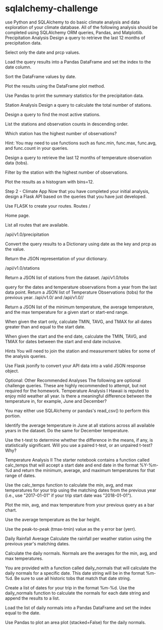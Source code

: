 # sqlalchemy-challenge
use Python and SQLAlchemy to do basic climate analysis and data exploration of your climate database. All of the following analysis should be completed using SQLAlchemy ORM queries, Pandas, and Matplotlib. 
Precipitation Analysis
Design a query to retrieve the last 12 months of precipitation data.

Select only the date and prcp values.

Load the query results into a Pandas DataFrame and set the index to the date column.

Sort the DataFrame values by date.

Plot the results using the DataFrame plot method.

Use Pandas to print the summary statistics for the precipitation data.

Station Analysis
Design a query to calculate the total number of stations.

Design a query to find the most active stations.

List the stations and observation counts in descending order.

Which station has the highest number of observations?

Hint: You may need to use functions such as func.min, func.max, func.avg, and func.count in your queries.

Design a query to retrieve the last 12 months of temperature observation data (tobs).

Filter by the station with the highest number of observations.

Plot the results as a histogram with bins=12.

Step 2 - Climate App
Now that you have completed your initial analysis, design a Flask API based on the queries that you have just developed.

Use FLASK to create your routes.
Routes
/

Home page.

List all routes that are available.

/api/v1.0/precipitation

Convert the query results to a Dictionary using date as the key and prcp as the value.

Return the JSON representation of your dictionary.

/api/v1.0/stations

Return a JSON list of stations from the dataset.
/api/v1.0/tobs

query for the dates and temperature observations from a year from the last data point.
Return a JSON list of Temperature Observations (tobs) for the previous year.
/api/v1.0/<start> and /api/v1.0/<start>/<end>

Return a JSON list of the minimum temperature, the average temperature, and the max temperature for a given start or start-end range.

When given the start only, calculate TMIN, TAVG, and TMAX for all dates greater than and equal to the start date.

When given the start and the end date, calculate the TMIN, TAVG, and TMAX for dates between the start and end date inclusive.

Hints
You will need to join the station and measurement tables for some of the analysis queries.

Use Flask jsonify to convert your API data into a valid JSON response object.

Optional: Other Recommended Analyses
The following are optional challenge queries. These are highly recommended to attempt, but not required for the homework.
Temperature Analysis I
Hawaii is reputed to enjoy mild weather all year. Is there a meaningful difference between the temperature in, for example, June and December?

You may either use SQLAlchemy or pandas's read_csv() to perform this portion.

Identify the average temperature in June at all stations across all available years in the dataset. Do the same for December temperature.

Use the t-test to determine whether the difference in the means, if any, is statistically significant. Will you use a paired t-test, or an unpaired t-test? Why?

Temperature Analysis II
The starter notebook contains a function called calc_temps that will accept a start date and end date in the format %Y-%m-%d and return the minimum, average, and maximum temperatures for that range of dates.

Use the calc_temps function to calculate the min, avg, and max temperatures for your trip using the matching dates from the previous year (i.e., use "2017-01-01" if your trip start date was "2018-01-01").

Plot the min, avg, and max temperature from your previous query as a bar chart.

Use the average temperature as the bar height.

Use the peak-to-peak (tmax-tmin) value as the y error bar (yerr).

Daily Rainfall Average
Calculate the rainfall per weather station using the previous year's matching dates.

Calculate the daily normals. Normals are the averages for the min, avg, and max temperatures.

You are provided with a function called daily_normals that will calculate the daily normals for a specific date. This date string will be in the format %m-%d. Be sure to use all historic tobs that match that date string.

Create a list of dates for your trip in the format %m-%d. Use the daily_normals function to calculate the normals for each date string and append the results to a list.

Load the list of daily normals into a Pandas DataFrame and set the index equal to the date.

Use Pandas to plot an area plot (stacked=False) for the daily normals.
